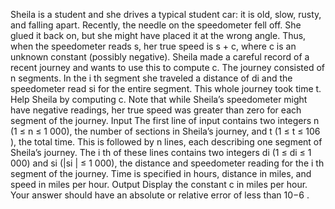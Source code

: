 Sheila is a student and she drives a typical student car: it is old, slow,
rusty, and falling apart. Recently, the needle on the speedometer fell
off. She glued it back on, but she might have placed it at the wrong
angle. Thus, when the speedometer reads s, her true speed is s + c,
where c is an unknown constant (possibly negative).
Sheila made a careful record of a recent journey and wants to use
this to compute c. The journey consisted of n segments. In the i
th
segment she traveled a distance of di and the speedometer read si for
the entire segment. This whole journey took time t. Help Sheila by
computing c.
Note that while Sheila’s speedometer might have negative readings,
her true speed was greater than zero for each segment of the journey.
Input
The first line of input contains two integers n (1 ≤ n ≤ 1 000), the number of sections in Sheila’s journey,
and t (1 ≤ t ≤ 106
), the total time. This is followed by n lines, each describing one segment of Sheila’s
journey. The i
th of these lines contains two integers di (1 ≤ di ≤ 1 000) and si (|si
| ≤ 1 000), the distance
and speedometer reading for the i
th segment of the journey. Time is specified in hours, distance in miles,
and speed in miles per hour.
Output
Display the constant c in miles per hour. Your answer should have an absolute or relative error of less than
10−6
.

